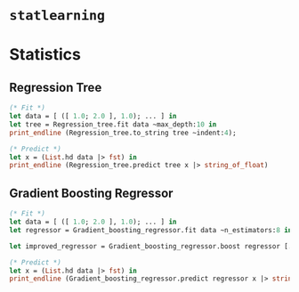 # `statlearning`

# Statistics

## Regression Tree

```ocaml
(* Fit *)
let data = [ ([ 1.0; 2.0 ], 1.0); ... ] in
let tree = Regression_tree.fit data ~max_depth:10 in
print_endline (Regression_tree.to_string tree ~indent:4);

(* Predict *)
let x = (List.hd data |> fst) in
print_endline (Regression_tree.predict tree x |> string_of_float)
```

## Gradient Boosting Regressor

```ocaml
(* Fit *)
let data = [ ([ 1.0; 2.0 ], 1.0); ... ] in
let regressor = Gradient_boosting_regressor.fit data ~n_estimators:8 in

let improved_regressor = Gradient_boosting_regressor.boost regressor [...]

(* Predict *)
let x = (List.hd data |> fst) in
print_endline (Gradient_boosting_regressor.predict regressor x |> string_of_float)
```
